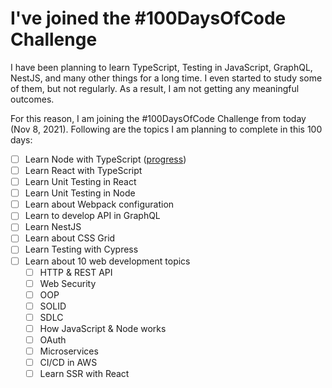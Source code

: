 # I've joined the #100DaysOfCode Challenge

I have been planning to learn TypeScript, Testing in JavaScript, GraphQL, NestJS, and many other things for a long time. I even started to study some of them, but not regularly. As a result, I am not getting any meaningful outcomes.

For this reason, I am joining the #100DaysOfCode Challenge from today (Nov 8, 2021). Following are the topics I am planning to complete in this 100 days:

- [ ] Learn Node with TypeScript ([progress](./day-00-09-learn-node-with-typescript.md))
- [ ] Learn React with TypeScript
- [ ] Learn Unit Testing in React
- [ ] Learn Unit Testing in Node
- [ ] Learn about Webpack configuration
- [ ] Learn to develop API in GraphQL
- [ ] Learn NestJS
- [ ] Learn about CSS Grid
- [ ] Learn Testing with Cypress
- [ ] Learn about 10 web development topics
  - [ ] HTTP & REST API
  - [ ] Web Security
  - [ ] OOP
  - [ ] SOLID
  - [ ] SDLC
  - [ ] How JavaScript & Node works
  - [ ] OAuth
  - [ ] Microservices
  - [ ] CI/CD in AWS
  - [ ] Learn SSR with React
